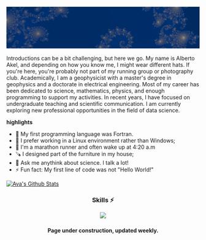 ![Banner](https://github.com/albertoakel/albertoakel/blob/main/perfil1_albertoakel.PNG)

Introductions can be a bit challenging, but here we go. My name is Alberto Akel, and depending on how you know me, I might wear different hats. If you're here, you're probably not part of my running group or photography club. Academically, I am a geophysicist with a master's degree in geophysics and a doctorate in electrical engineering. Most of my career has been dedicated to science, mathematics, physics, and enough programming to support my activities. In recent years, I have focused on undergraduate teaching and scientific communication. I am currently exploring new professional opportunities in the field of data science.

**highlights**
- 🌱 My first programming language was Fortran.
- 🐧 I prefer working in a Linux environment rather than Windows;
- 🏃 I'm a marathon runner and often wake up at 4:20 a.m
- 🪚 I designed part of the furniture in my house;
- 💬 Ask me anythink about science. I talk a lot!
- ⚡ Fun fact: My first line of code was not "Hello World!"

[![Ava's Github Stats](https://github-readme-stats.vercel.app/api?username=albertoakel)](https://github.com/anuraghazra/github-readme-stats)

<h3 align="center">Skills ⚡</h3>

<p align="center"> 
  <a href="https://skillicons.dev">
    <img src="https://skillicons.dev/icons?i=github,anaconda,py,matlab,fortran,ubuntu,sklearn,latex,docker&theme=light" />
  </a>
</p>

<h4 align="center">Page under construction, updated weekly. <h4>






